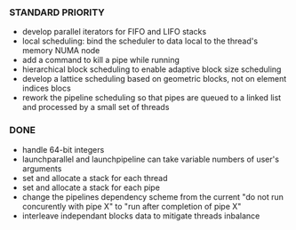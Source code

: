 ### STANDARD PRIORITY
- develop parallel iterators for FIFO and LIFO stacks
- local scheduling: bind the scheduler to data local to the thread's memory NUMA node
- add a command to kill a pipe while running
- hierarchical block scheduling to enable adaptive block size scheduling
- develop a lattice scheduling based on geometric blocks, not on element indices blocs
- rework the pipeline scheduling so that pipes are queued to a linked list and processed by a small set of threads

### DONE
- handle 64-bit integers
- launchparallel and launchpipeline can take variable numbers of user's arguments
- set and allocate a stack for each thread
- set and allocate a stack for each pipe
- change the pipelines dependency scheme from the current "do not run concurently with pipe X" to "run after completion of pipe X"
- interleave independant blocks data to mitigate threads inbalance
